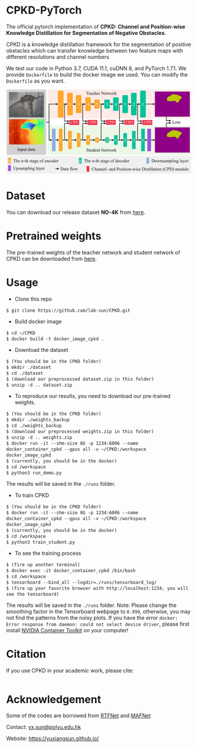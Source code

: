 

# CPKD-PyTorch
The official pytorch implementation of **CPKD: Channel and Position-wise Knowledge Distillation for Segmentation of Negative Obstacles**. 

CPKD is a knowledge distillation framework for the segmentation of positive obstacles which can transfer knowledge between two feature maps with different resolutions and channel numbers

We test our code in Python 3.7, CUDA 11.1, cuDNN 8, and PyTorch 1.7.1. We provide `Dockerfile` to build the docker image we used. You can modify the `Dockerfile` as you want.  

<div align=center>
<img src="docs/overall.jpg" width="700px"/>
</div>

# Dataset

You can download our release dataset **NO-4K** from [here](https://pan.baidu.com/s/19WOJel26clK3g8_T964Yhg?pwd=cpkd). 

# Pretrained weights
The pre-trained weights of the teacher network and student network of CPKD can be downloaded from [here](https://pan.baidu.com/s/1vUTpQpe9u_8rmsxsDOvZiA?pwd=cpkd).

# Usage
* Clone this repo
```
$ git clone https://github.com/lab-sun/CPKD.git
```
* Build docker image
```
$ cd ~/CPKD
$ docker build -t docker_image_cpkd .
```
* Download the dataset
```
$ (You should be in the CPKD folder)
$ mkdir ./dataset
$ cd ./dataset
$ (download our preprocessed dataset.zip in this folder)
$ unzip -d .. dataset.zip
```
* To reproduce our results, you need to download our pre-trained weights.
```
$ (You should be in the CPKD folder)
$ mkdir ./weights_backup
$ cd ./weights_backup
$ (download our preprocessed weights.zip in this folder)
$ unzip -d .. weights.zip
$ docker run -it --shm-size 8G -p 1234:6006 --name docker_container_cpkd --gpus all -v ~/CPKD:/workspace docker_image_cpkd
$ (currently, you should be in the docker)
$ cd /workspace
$ python3 run_demo.py
```
The results will be saved in the `./runs` folder.
* To train CPKD
```
$ (You should be in the CPKD folder)
$ docker run -it --shm-size 8G -p 1234:6006 --name docker_container_cpkd --gpus all -v ~/CPKD:/workspace docker_image_cpkd
$ (currently, you should be in the docker)
$ cd /workspace
$ python3 train_student.py
```
* To see the training process
```
$ (fire up another terminal)
$ docker exec -it docker_container_cpkd /bin/bash
$ cd /workspace
$ tensorboard --bind_all --logdir=./runs/tensorboard_log/
$ (fire up your favorite browser with http://localhost:1234, you will see the tensorboard)
```
The results will be saved in the `./runs` folder.
Note: Please change the smoothing factor in the Tensorboard webpage to `0.999`, otherwise, you may not find the patterns from the noisy plots. If you have the error `docker: Error response from daemon: could not select device driver`, please first install [NVIDIA Container Toolkit](https://docs.nvidia.com/datacenter/cloud-native/container-toolkit/install-guide.html) on your computer!

# Citation
If you use CPKD in your academic work, please cite:
```

```

# Acknowledgement
Some of the codes are borrowed from [RTFNet](https://github.com/yuxiangsun/RTFNet) and [MAFNet](https://github.com/lab-sun/MAFNet)

Contact: yx.sun@polyu.edu.hk

Website: https://yuxiangsun.github.io/
